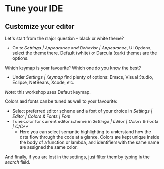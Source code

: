 # Tune your IDE

## Customize your editor
Let's start from the major question – black or white theme?

* Go to _Settings | Appearance and Behavior | Appearance_, UI Options, select the theme there. Default (white) or Darcula (dark) themes are the options.

Which keymap is your favourite? Which one do you know the best?

* Under _Settings | Keymap_ find plenty of options: Emacs, Visual Studio, Eclipse, NetBeans, Xcode, etc.

_Note_: this workshop uses Default keymap.

Colors and fonts can be tuned as well to your favourite:

* Select preferred editor scheme and a font of your choice in _Settings | Editor | Colors & Fonts | Font_
* Tune color for current editor scheme in _Settings | Editor | Colors & Fonts | C/C++_
    * Here you can select semantic highlighting to understand how the data flow through the code at a glance. Colors are kept unique inside the body of a function or lambda, and identifiers with the same name are assigned the same color.

And finally, if you are lost in the settings, just filter them by typing in the _search_ field.
